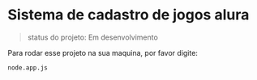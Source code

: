 <h1>Sistema de cadastro de jogos alura</h1>

>status do projeto: Em desenvolvimento

Para rodar esse projeto na sua maquina, por favor digite:

```
node.app.js
```
